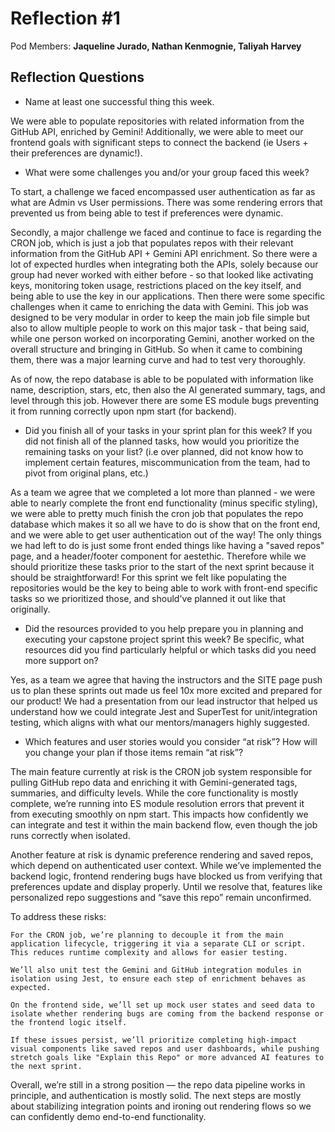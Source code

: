 # Reflection #1

Pod Members: **Jaqueline Jurado, Nathan Kenmognie, Taliyah Harvey**

## Reflection Questions

* Name at least one successful thing this week.

 We were able to populate repositories with related information from the GitHub API, enriched by Gemini! Additionally, we were able to meet our frontend goals with significant steps to connect the backend (ie Users + their preferences are dynamic!).

* What were some challenges you and/or your group faced this week?

 To start, a challenge we faced encompassed user authentication as far as what are Admin vs User permissions. There was some rendering errors that prevented us from being able to test if preferences were dynamic.

 Secondly, a major challenge we faced and continue to face is regarding the CRON job, which is just a job that populates repos with their relevant information from the GitHub API + Gemini API enrichment. So there were a lot of expected hurdles when integrating both the APIs, solely because our group had never worked with either before - so that looked like activating keys, monitoring token usage, restrictions placed on the key itself, and being able to use the key in our applications. Then there were some specific challenges when it came to enriching the data with Gemini. This job was designed to be very modular in order to keep the main job file simple but also to allow multiple people to work on this major task - that being said, while one person worked on incorporating Gemini, another worked on the overall structure and bringing in GitHub. So when it came to combining them, there was a major learning curve and had to test very thoroughly. 
 
 As of now, the repo database is able to be populated with information like name, description, stars, etc, then also the AI generated summary, tags, and level through this job. However there are some ES module bugs preventing it from running correctly upon npm start (for backend).

* Did you finish all of your tasks in your sprint plan for this week? If you did not finish all of the planned tasks, how would you prioritize the remaining tasks on your list?  (i.e over planned, did not know how to implement certain features, miscommunication from the team, had to pivot from original plans, etc.)

 As a team we agree that we completed a lot more than planned - we were able to nearly complete the front end functionality (minus specific styling), we were able to pretty much finish the cron job that populates the repo database which makes it so all we have to do is show that on the front end, and we were able to get user authentication out of the way! The only things we had left to do is just some front ended things like having a "saved repos" page, and a header/footer component for aestethic. Therefore while we should prioritize these tasks prior to the start of the next sprint because it should be straightforward! For this sprint we felt like populating the repositories would be the key to being able to work with front-end specific tasks so we prioritized those, and should've planned it out like that originally.

* Did the resources provided to you help prepare you in planning and executing your capstone project sprint this week? Be specific, what resources did you find particularly helpful or which tasks did you need more support on?

Yes, as a team we agree that having the instructors and the SITE page push us to plan these sprints out made us feel 10x more excited and prepared for our product! We had a presentation from our lead instructor that helped us understand how we could integrate Jest and SuperTest for unit/integration testing, which aligns with what our mentors/managers highly suggested.

* Which features and user stories would you consider “at risk”? How will you change your plan if those items remain “at risk”?

The main feature currently at risk is the CRON job system responsible for pulling GitHub repo data and enriching it with Gemini-generated tags, summaries, and difficulty levels. While the core functionality is mostly complete, we’re running into ES module resolution errors that prevent it from executing smoothly on npm start. This impacts how confidently we can integrate and test it within the main backend flow, even though the job runs correctly when isolated.

Another feature at risk is dynamic preference rendering and saved repos, which depend on authenticated user context. While we’ve implemented the backend logic, frontend rendering bugs have blocked us from verifying that preferences update and display properly. Until we resolve that, features like personalized repo suggestions and “save this repo” remain unconfirmed.

To address these risks:

    For the CRON job, we’re planning to decouple it from the main application lifecycle, triggering it via a separate CLI or script. This reduces runtime complexity and allows for easier testing.

    We’ll also unit test the Gemini and GitHub integration modules in isolation using Jest, to ensure each step of enrichment behaves as expected.

    On the frontend side, we’ll set up mock user states and seed data to isolate whether rendering bugs are coming from the backend response or the frontend logic itself.

    If these issues persist, we’ll prioritize completing high-impact visual components like saved repos and user dashboards, while pushing stretch goals like "Explain this Repo" or more advanced AI features to the next sprint.

Overall, we’re still in a strong position — the repo data pipeline works in principle, and authentication is mostly solid. The next steps are mostly about stabilizing integration points and ironing out rendering flows so we can confidently demo end-to-end functionality.
